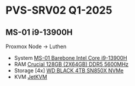 # PVS-SRV02 Q1-2025

## MS-01 i9-13900H

Proxmox Node → Luthen
*   System [MS-01 Barebone Intel Core i9-13900H](https://www.amazon.com/dp/B0CT2FPD2C)
*   RAM [Crucial 128GB (2X64GB) DDR5 5600MHz](https://www.amazon.com/dp/B0DSQMKYLN)
*   Storage [4x] [WD BLACK 4TB SN850X NVMe](https://www.amazon.com/dp/B0B7CQ2CHH)
*   KVM [JetKVM](https://jetkvm.com/)


